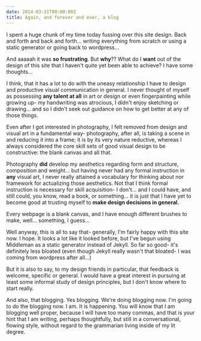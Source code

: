 ```yaml
---
date: 2014-03-31T00:00:00Z
title: Again, and forever and ever, a blog
---
```


I spent a huge chunk of my time today fussing over this site design. Back and forth and back and forth... writing everything from scratch or using a static generator or going back to wordpress...

And aaaaah it was **so frustrating**. But __why__?? What do I __want__ out of the design of this site that I haven't quite yet been able to achieve? I have some thoughts...

I think, that it has a lot to do with the uneasy relationship I have to design and productive visual communication in general. I never thought of myself as possessing __any talent at all__ in art or design or even fingerpainting while growing up- my handwriting was atrocious, I didn't enjoy sketching or drawing... and so I didn't seek out guidance on how to get better at any of those things.

Even after I got interested in photography, I felt removed from design and visual art in a fundamental way- photography, after all, is taking a scene in and reducing it into a frame; it is by its very nature reductive, whereas I always considered the core skill sets of good visual design to be constructive: the blank canvas and all that.

Photography __did__ develop my aesthetics regarding form and structure, composition and weight... but having never had any formal instruction in __any__ visual art, I never really attained a vocabulary for thinking about nor framework for actualizing those aesthetics. Not that I think formal instruction is necessary for skill acquisition- I don't... and I could have, and still could, you know, read a book, or something... it is just that I have yet to become good at trusting myself to __make design decisions in general.__

Every webpage is a blank canvas, and I have enough different brushes to make, well... something, I guess...

Well anyway, this is all to say that- generally, I'm fairly happy with this site now. I hope. It looks a lot like it looked before, but I've begun using Middleman as a static generator instead of Jekyll. So far so good- it's definitely less bloated (even though Jekyll really wasn't that bloated- I was coming from wordpress after all...)

But it is also to say, to my design friends in particular, that feedback is welcome, specific or general. I would have a great interest in pursuing at least some informal study of design principles, but I don't know where to start really.

And also, that blogging. Yes blogging. We're doing blogging now. I'm going to do the blogging now. I am. It is happening. You will know that I am blogging well proper, because I will have too many commas, and that is your hint that I am writing, perhaps thoughtfully, but still in a conversational, flowing style, without regard to the grammarian living inside of my lit degree.


